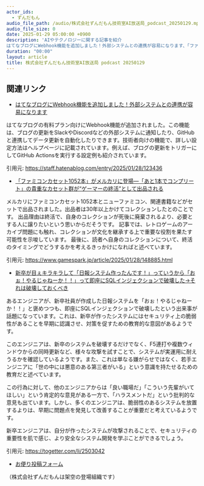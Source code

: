```yaml
---
actor_ids:
  - ずんだもん
audio_file_path: /audio/株式会社ずんだもん技術室AI放送局_podcast_20250129.mp3
audio_file_size: 0
date: 2025-01-29 05:00:00 +0900
description: 'AIやテクノロジーに関する記事を紹介  
はてなブログにWebhook機能を追加しました！外部システムとの連携が容易になります、「ファミコンカセット1052本」がメルカリに登場―「あと1本でコンプリート」の貴重なカセット群が“ゲーマーの終活”として出品される、新卒が目ぇキラキラして「日報システム作ったんです！」っていうから「おぉ！やるじゃねーか！！」って即座にSQLインジェクションで破壊した→それは破壊しておくべき'
duration: "00:00"
layout: article
title: 株式会社ずんだもん技術室AI放送局 podcast 20250129
---
```


## 関連リンク


- [はてなブログにWebhook機能を追加しました！外部システムとの連携が容易になります](https://staff.hatenablog.com/entry/2025/01/28/123436)  


はてなブログの有料プラン向けにWebhook機能が追加されました。この機能は、ブログの更新をSlackやDiscordなどの外部システムに通知したり、GitHubと連携してデータ更新を自動化したりできます。技術者向けの機能で、詳しい設定方法はヘルプページに記載されています。例えば、ブログの更新をトリガーにしてGitHub Actionsを実行する設定例も紹介されています。


引用元: https://staff.hatenablog.com/entry/2025/01/28/123436


- [「ファミコンカセット1052本」がメルカリに登場―「あと1本でコンプリート」の貴重なカセット群が“ゲーマーの終活”として出品される](https://www.gamespark.jp/article/2025/01/28/148885.html)  


メルカリにファミコンカセット1052本とニューファミコン、関連書籍などがセットで出品されました。出品者は30年以上かけてコレクションしたとのことです。
出品理由は終活で、自身のコレクションが死後に廃棄されるより、必要とする人に譲りたいという思いからだそうです。
記事では、レトロゲームのアーカイブ問題にも触れ、コレクションが文化を継承する上で重要な役割を果たす可能性を示唆しています。
最後に、読者へ自身のコレクションについて、終活のタイミングでどうするかを考えるきっかけになればと述べています。


引用元: https://www.gamespark.jp/article/2025/01/28/148885.html


- [新卒が目ぇキラキラして「日報システム作ったんです！」っていうから「おぉ！やるじゃねーか！！」って即座にSQLインジェクションで破壊した→それは破壊しておくべき](https://togetter.com/li/2503042)  


あるエンジニアが、新卒社員が作成した日報システムを「おぉ！やるじゃねーか！！」と褒めつつも、即座にSQLインジェクションで破壊したという出来事が話題になっています。これは、新卒が作ったシステムにはセキュリティ上の脆弱性があることを早期に認識させ、対策を促すための教育的な意図があるようです。

このエンジニアは、新卒のシステムを破壊するだけでなく、F5連打や複数ウィンドウからの同時更新など、様々な攻撃を試すことで、システムが実運用に耐えうるかを確認しているようです。また、これは単なる嫌がらせではなく、若手エンジニアに「世の中には悪意のある第三者がいる」という意識を持たせるための教育だと述べています。

この行為に対して、他のエンジニアからは「良い職場だ」「こういう先輩がいてほしい」という肯定的な意見がある一方で、「ハラスメントだ」という批判的な意見も出ています。しかし、多くのエンジニアは、脆弱性のあるシステムを放置するよりは、早期に問題点を発見して改善することが重要だと考えているようです。

新卒エンジニアは、自分が作ったシステムが攻撃されることで、セキュリティの重要性を肌で感じ、より安全なシステム開発を学ぶことができるでしょう。


引用元: https://togetter.com/li/2503042



- [お便り投稿フォーム](https://forms.gle/ffg4JTfqdiqK62qf9)

（株式会社ずんだもんは架空の登場組織です）
